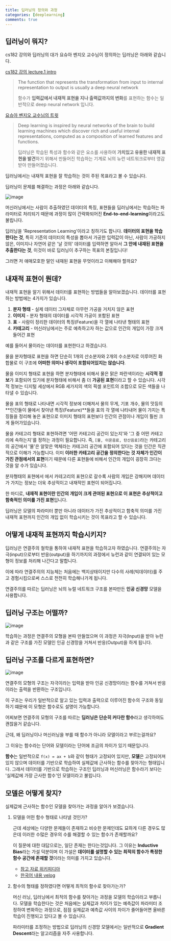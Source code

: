 ```yaml
---
title: 딥러닝의 정의와 과정
categories: [deeplearning]
comments: true
---
```


## 딥러닝이 뭐지?

cs182 강의와 딥러닝의 대가 요슈아 벤지오 교수님이 정의하는 딥러닝은 아래와 같습니다.

[cs182 강의 lecture.1 intro](https://cs182sp21.github.io/static/slides/lec-1.pdf)

> The function that represents the transformation from input to internal representation to output is usually a deep neural network
>
> 함수가 **입력값에서 내재적 표현을 지나 출력값까지의 변화**를 표현하는 함수는 일반적으로 deep neural network 입니다.

[요슈아 벤지오 교수님의 트윗](https://www.facebook.com/yoshua.bengio/posts/2269432439828350)

> Deep learning is inspired by neural networks of the brain to build learning machines which discover rich and useful internal representations, computed as a composition of learned features and functions.
>
> 딥러닝은 학습된 특성과 함수와 같은 요소를 사용하여 **가치있고 유용한 내재적 표현을 발견**하기 위해서 만들어진 학습하는 기계로 뇌의 뉴런 네트워크로부터 영감받아  만들어졌습니다.

딥러닝에서는 내재적 표현을 잘 학습하는 것이 주된 목표라고 볼 수 있습니다.

딥러닝이 문제를 해결하는 과정은 아래와 같습니다.

![image](https://user-images.githubusercontent.com/51338268/137138615-5abfd9b5-4239-497a-90f1-2ba01e87db37.png)

머신러닝에서는 사람이 추출하였던 데이터의 특징, 표현들을 딥러닝에서는 학습하는 파라미터로 처리되기 때문에 과정이 많이 간략화되어진 **End-to-end-learning**이라고도 불립니다.

딥러닝을 'Representation Learning'이라고 칭하기도 합니다. **데이터의 표현을 학습한다는 것**, 특히 기존의 데이터의 특성을 뽑아서 가공한 입력값이 아닌, 사람이 가공하지 않은, 이미지나 자연어 같은 '날 것의' 데이터를 입력하면 알아서 **그 안에 내재된 표현을 추출한다는 것**, 이것이 바로 딥러닝이 추구하는 목표의 본질입니다!

그러면 저 애매모호한 말인 내재된 표현을 무엇이라고 이해해야 할까요?



## 내재적 표현이 뭔데?

내재적 표현을 알기 위해서 데이터를 표현하는 방법들을 알아보겠습니다. 데이터를 표현하는 방법에는 4가지가 있습니다.

1. **분자 형태** - 실제 데이터 그자체로 아무런 가공을 거치지 않은 표현
2. **이미지** - 분자 형태의 데이터를 시각적 가공이 포함된 표현
3. **표** - 사람이 정리한 데이터의 특징(Feature)을 각 열에 나타낸 형태의 표현
4. **카테고리** - 머신러닝에서는 주로 예측하고자 하는 값으로 인간의 개입이 가장 크게 들어간 표현

예를 들어서 물이라는 데이터를 표현한다고 하겠습니다.

물을 분자형태로 표현을 하면 단순히 1개의 산소분자와 2개의 수소분자로 이루어진 화합물로 이 구조에 **어떠한 의미나 생각이 포함되어있지는 않습니다**.

물을 이미지 형태로 표현을 하면 분자형태에 비해서 물은 맑은 파란색이라는 **시각적 정보**가 포함되어 있기에 분자형태에 비해서 좀 더 **가공된 표현**이라고 할 수 있습니다. 시각적 정보는 디지털 세상에서 RGB 세가지의 색의 픽셀 포인트의 조합으로 모든 색들을 나타낼 수 있습니다.

물을 표의 형태로 나타내면 시각적 정보에 더해져서 물의 무게, 기포 개수, 물의 맛등의 **인간들이 물에서 찾아낸 특징(Feature)**들을 표의 각 열에 나타내어 물이 가지는 특징들을 정리해 놓은 표현으로 이미지 형태의 표현보다 인간의 관점이나 개입이 훨씬 크게 들어가있습니다.

물을 카테고리 형태로 표현하려면 '어떤 카테고리 공간이 있는지'와 '그 중 어떤 카테고리에 속하는지'를 정하는 과정이 필요합니다. 즉, ```[물, 이온음료, 탄산음료]```라는 카테고리의 공간에서 '물'은 알맞은 액체라는 카테고리 공간에 포함되어 있다는 것을 인간은 직관적으로 이해가 가능합니다. 이미 **이러한 카테고리 공간을 정의한다는 것 자체가 인간이 가진 관점에서의 표현**이기 때문에 다른 표현들에 비해서 인간의 개입이 굉장히 크다는 것을 알 수가 있습니다. 

분자형태의 표현에서 에서 카테고리의 표현으로 갈수록 사람의 개입은 강해지며 데이터가 가지는 정보는 더욱 추상적이고 내재적인 표현이 되어집니다. 

한 마디로, **내재적 표현이란 인간의 개입이 크게 관여된 표현으로 이 표현은 추상적이고 함축적인 의미를 가진 표현**입니다.

딥러닝은 모델의 파라미터 뿐만 아니라 데이터가 가진 추상적이고 함축적 의미를 가진 내재적 표현까지 인간의 개입 없이 학습시키는 것이 목표라고 할 수 있습니다.



## 어떻게 내재적 표현까지 학습시키지?

딥러닝은 연결주의 철학을 통하여 내재적 표현을 학습하고자 하였습니다. 연결주의는 자극(input)으로부터 반응(output)을 하기까지의 과정에서 뉴런과 같이 연결되어 있는 모형이 정보를 처리해 나간다고 말합니다. 

이에 따라 연결주의의 지능체는 처음에는 백지상태이지만 다수의 사례(빅데이터)를 주고 경험시킴으로써 스스로 천천히 학습해나가게 됩니다.

연결주의를 따르는 딥러닝은 뇌의 뉴럴 네트워크 구조를 본따만든 **인공 신경망** 모델을 사용합니다.



## 딥러닝 구조는 어떨까?

![image](https://user-images.githubusercontent.com/51338268/137631892-09e6aa4b-0747-4bad-81cc-ea75e1e85ee6.png)

학습하는 과정은 연결주의 모형을 본따 만들었으며 이 과정은 자극(Input)을 받아 뉴런과 같은 구조를 가진 모델인 인공 신경망을 거쳐서 반응(Output)을 하게 됩니다.



## 딥러닝 구조를 다르게 표현하면?

![image](https://user-images.githubusercontent.com/51338268/137632107-5403059e-3e79-486c-91a9-88fc44f5b493.png)

연결주의 모형의 구조는 자극이라는 입력을 받아 인공 신경망이라는 함수를 거쳐서 반응이라는 출력을 반환하는 구조입니다. 

이 구조는 우리가 일반적으로 알고 있는 입력과 출력으로 이루어진 함수의 구조와 동일하기 떄문에 이 모형은 함수로도 설명이 가능합니다.

어찌보면 연결주의 모형의 구조를 따르는 **딥러닝은 단순히 커다란 함수**라고 생각하여도 괜찮을거 같습니다.

근데, 왜 딥러닝이나 머신러닝을 부를 때 함수가 아니라 모델이라고 부르는걸까요? 

그 이유는 함수라는 단어와 모델이라는 단어에 조금의 차이가 있기 때문입니다.

**함수**는 일반적으로 ```f(x) = ax + b```와 같이 형태가 고정되어 있지만, **모델**은 고정되어져 있지 않으며 데이터를 기반으로 학습하여 실제값에 근사하는 함수를 찾아가는 형태입니다. 그래서 데이터를 기반으로 학습하는 구조인 딥러닝과 머신러닝은 함수라기 보다는 '실제값에 가장 근사한 함수'인 모델이라고 불립니다.



## 모델은 어떻게 찾지? 

실제값에 근사하는 함수인 모델을 찾아가는 과정을 알아가 보겠습니다.

1. 모델을 어떤 함수 형태로 나타낼 것인가?

   근데 세상에는 다양한 문제들이 존재하고 비슷한 문제인데도 묘하게 다른 경우도 많은데 이러한 수많은 경우의 수를 해결할 수 있는 함수가 존재할까요?

   이 질문에 대한 대답으로는, 일단 존재는 한다는것입니다. 그 이유는 **Inductive Bias**라는 가설 덕분이며 이 가설은 **데이터를 설명할 수 있는 최적의 함수가 특정한 함수 공간에 존재할 것**이라는 의미를 가지고 있습니다.

   - [참고 자료 위키피디아](https://en.wikipedia.org/wiki/Inductive_bias)
   - [한국어 내용 velog](https://velog.io/@euisuk-chung/Inductive-Bias%EB%9E%80)

2. 함수의 형태를 정하였다면 어떻게 최적의 함수로 찾아가는가?

   머신 러닝, 딥러닝에서 최적의 함수를 찾아가는 과정을 모델의 학습이라고 부릅니다. 모델을 학습한다는 것은 처음에는 실제값과 차이가 있는 예측값이 파라미터 조정하여 변화하는 과정으로, 점점 실제값과 예측값 사이의 차이가 줄어들어면 올바른 학습이 진행되고 있다고 볼 수 있습니다.

   파라미터를 조정하는 방법으로 딥러닝의 신경망 모델에서는 일반적으로 **Gradient Descent**라는 알고리즘을 자주 사용합니다.

